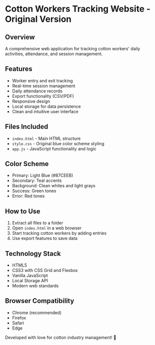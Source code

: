 # Cotton Workers Tracking Website - Original Version

## Overview
A comprehensive web application for tracking cotton workers' daily activities, attendance, and session management.

## Features
- Worker entry and exit tracking
- Real-time session management
- Daily attendance records
- Export functionality (CSV/PDF)
- Responsive design
- Local storage for data persistence
- Clean and intuitive user interface

## Files Included
- `index.html` - Main HTML structure
- `style.css` - Original blue color scheme styling
- `app.js` - JavaScript functionality and logic

## Color Scheme
- Primary: Light Blue (#87CEEB)
- Secondary: Teal accents
- Background: Clean whites and light grays
- Success: Green tones
- Error: Red tones

## How to Use
1. Extract all files to a folder
2. Open `index.html` in a web browser
3. Start tracking cotton workers by adding entries
4. Use export features to save data

## Technology Stack
- HTML5
- CSS3 with CSS Grid and Flexbox
- Vanilla JavaScript
- Local Storage API
- Modern web standards

## Browser Compatibility
- Chrome (recommended)
- Firefox
- Safari
- Edge

Developed with love for cotton industry management! 🌱
